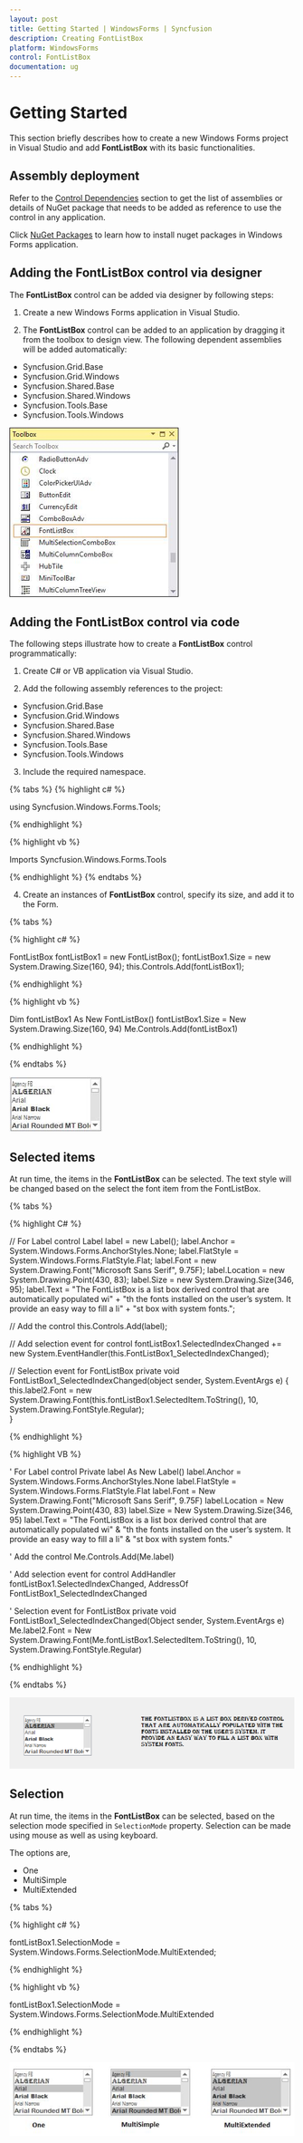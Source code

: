 ```yaml
---
layout: post
title: Getting Started | WindowsForms | Syncfusion
description: Creating FontListBox
platform: WindowsForms
control: FontListBox
documentation: ug
---
```


# Getting Started

This section briefly describes how to create a new Windows Forms project in Visual Studio and add **FontListBox** with its basic functionalities.

## Assembly deployment

Refer to the [Control Dependencies](https://help.syncfusion.com/windowsforms/control-dependencies#fontlistbox) section to get the list of assemblies or details of NuGet package that needs to be added as reference to use the control in any application.

Click [NuGet Packages](https://help.syncfusion.com/windowsforms/visual-studio-integration/nuget-packages) to learn how to install nuget packages in Windows Forms application.

## Adding the FontListBox control via designer

The **FontListBox** control can be added via designer by following steps:

1) Create a new Windows Forms application in Visual Studio.

2) The **FontListBox** control can be added to an application by dragging it from the toolbox to design view. The following dependent assemblies will be added automatically:

* Syncfusion.Grid.Base
* Syncfusion.Grid.Windows
* Syncfusion.Shared.Base
* Syncfusion.Shared.Windows
* Syncfusion.Tools.Base
* Syncfusion.Tools.Windows

 ![Drag and drop FontListBox from toolbox](Overview_images/Overview_img577.jpeg) 


## Adding the FontListBox control via code

The following steps illustrate how to create a **FontListBox** control programmatically:

1) Create C# or VB application via Visual Studio.

2) Add the following assembly references to the project:

* Syncfusion.Grid.Base
* Syncfusion.Grid.Windows
* Syncfusion.Shared.Base
* Syncfusion.Shared.Windows
* Syncfusion.Tools.Base
* Syncfusion.Tools.Windows

3) Include the required namespace.

{% tabs %}
{% highlight c# %}

using Syncfusion.Windows.Forms.Tools;

{% endhighlight %}

{% highlight vb %}

Imports Syncfusion.Windows.Forms.Tools
 
{% endhighlight %}
{% endtabs %}

4) Create an instances of **FontListBox** control, specify its size, and add it to the Form.

{% tabs %}

{% highlight c# %}

FontListBox fontListBox1 = new FontListBox();
fontListBox1.Size = new System.Drawing.Size(160, 94);
this.Controls.Add(fontListBox1);

{% endhighlight %}

{% highlight vb %}

Dim fontListBox1 As New FontListBox()
fontListBox1.Size = New System.Drawing.Size(160, 94)
Me.Controls.Add(fontListBox1)

{% endhighlight %}

{% endtabs %}

![Windows Forms FontListBox showing](Overview_images/Overview_img578.jpeg)

## Selected items

At run time, the items in the **FontListBox** can be selected. The text style will be changed based on the select the font item from the FontListBox.

{% tabs %}

{% highlight C# %}

// For Label control
Label label = new Label();
label.Anchor = System.Windows.Forms.AnchorStyles.None;
label.FlatStyle = System.Windows.Forms.FlatStyle.Flat;
label.Font = new System.Drawing.Font("Microsoft Sans Serif", 9.75F);
label.Location = new System.Drawing.Point(430, 83);
label.Size = new System.Drawing.Size(346, 95);
label.Text = "The FontListBox is a list box derived control that are automatically populated wi" +
                    "th the fonts installed on the user’s system. It provide an easy way to fill a li" +
                    "st box with system fonts.";

// Add the control
this.Controls.Add(label);


// Add selection event for control
fontListBox1.SelectedIndexChanged += new System.EventHandler(this.FontListBox1_SelectedIndexChanged);

// Selection event for FontListBox
private void FontListBox1_SelectedIndexChanged(object sender, System.EventArgs e)
{
    this.label2.Font = new System.Drawing.Font(this.fontListBox1.SelectedItem.ToString(), 10, System.Drawing.FontStyle.Regular);    
}

{% endhighlight %}

{% highlight VB %}

' For Label control
Private label As New Label()
label.Anchor = System.Windows.Forms.AnchorStyles.None
label.FlatStyle = System.Windows.Forms.FlatStyle.Flat
label.Font = New System.Drawing.Font("Microsoft Sans Serif", 9.75F)
label.Location = New System.Drawing.Point(430, 83)
label.Size = New System.Drawing.Size(346, 95)
label.Text = "The FontListBox is a list box derived control that are automatically populated wi" & "th the fonts installed on the user’s system. It provide an easy way to fill a li" & "st box with system fonts."

' Add the control
Me.Controls.Add(Me.label)


' Add selection event for control
AddHandler fontListBox1.SelectedIndexChanged, AddressOf FontListBox1_SelectedIndexChanged

' Selection event for FontListBox
private void FontListBox1_SelectedIndexChanged(Object sender, System.EventArgs e)
	Me.label2.Font = New System.Drawing.Font(Me.fontListBox1.SelectedItem.ToString(), 10, System.Drawing.FontStyle.Regular)

{% endhighlight %}

{% endtabs %}

![Windows Forms FontListBox showing change the text style](Overview_images/FontListBox_selecteditems.png)

## Selection

At run time, the items in the **FontListBox** can be selected, based on the selection mode specified in `SelectionMode` property. Selection can be made using mouse as well as using keyboard.

The options are,

* One
* MultiSimple
* MultiExtended

{% tabs %}

{% highlight c# %}

fontListBox1.SelectionMode = System.Windows.Forms.SelectionMode.MultiExtended;

{% endhighlight %}

{% highlight vb %}

fontListBox1.SelectionMode = System.Windows.Forms.SelectionMode.MultiExtended

{% endhighlight %}

{% endtabs %}

![Windows Forms FontListBox showing different selection of font list](Overview_images/Overview_img579.jpeg)
